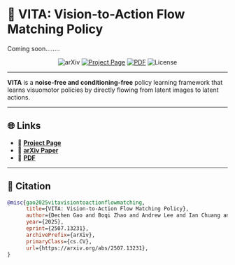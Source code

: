 # 🌊 VITA: Vision-to-Action Flow Matching Policy

Coming soon........

<p align="center">
  <img src="https://img.shields.io/badge/arXiv-2507.13231-b31b1b.svg" alt="arXiv">
  <a href="https://ucd-dare.github.io/VITA/"><img src="https://img.shields.io/badge/Project%20Page-%F0%9F%94%8D-blue" alt="Project Page"></a>
  <a href="https://arxiv.org/pdf/2507.13231"><img src="https://img.shields.io/badge/PDF-%F0%9F%93%84-blue" alt="PDF"></a>
  <img src="https://img.shields.io/badge/License-Apache%202.0-green.svg" alt="License">
</p>

---

**VITA** is a **noise-free and conditioning-free** policy learning framework that learns visuomotor policies by directly flowing from latent images to latent actions.

---

## 🌐 Links

- 🧪 **[Project Page](https://ucd-dare.github.io/VITA/)**
- 📄 **[arXiv Paper](https://arxiv.org/abs/2507.13231)**
- 📑 **[PDF](https://arxiv.org/pdf/2507.13231)**

---

## 📖 Citation

```bibtex
@misc{gao2025vitavisiontoactionflowmatching,
      title={VITA: Vision-to-Action Flow Matching Policy}, 
      author={Dechen Gao and Boqi Zhao and Andrew Lee and Ian Chuang and Hanchu Zhou and Hang Wang and Zhe Zhao and Junshan Zhang and Iman Soltani},
      year={2025},
      eprint={2507.13231},
      archivePrefix={arXiv},
      primaryClass={cs.CV},
      url={https://arxiv.org/abs/2507.13231}, 
}
